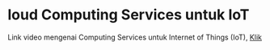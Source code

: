 # loud Computing Services untuk IoT

Link video mengenai Computing Services untuk Internet of Things (IoT), [Klik](www.youtube.com)
